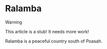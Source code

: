 # Ralamba

> [!WARNING]
> This article is a stub! It needs more work!

Ralamba is a peaceful country south of Poasah.